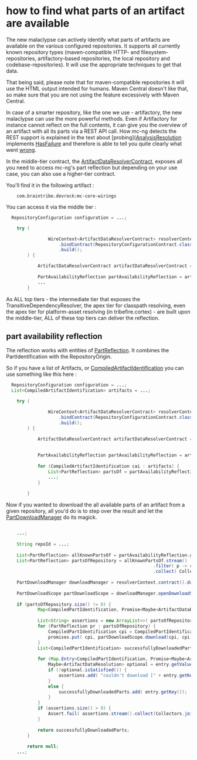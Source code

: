 # how to find what parts of an artifact are available

The new malaclypse can actively identify what parts of artifacts are available on the various configured repositories. It supports all currently known repository types (maven-compatible HTTP- and filesystem-repositories, artifactory-based repositories, the local repository and codebase-repositories). It will use the appropriate techniques to get that data.

That being said, please note that for maven-compatible repositories it will use the HTML output intended for humans. Maven Central doesn't like that, so make sure that you are not using the feature excessively with Maven Central. 

In case of a smarter repository, like the one we use - artifactory, the new malaclypse can use the more powerful methods. Even if Artifactory for instance cannot reflect on the full contents, it can give you the overview of an artifact with all its parts via a REST API call. How mc-ng detects the REST support is explained in the text about [probing]([AnalysisResolution](javadoc:com.braintribe.model.artifact.analysis.AnalysisArtifactResolution) implements [HasFailure](javadoc:com.braintribe.gm.model.reason.HasFailure) and therefore is able to tell you quite clearly what went [wrong](asset://com.braintribe.devrock:mc-core-documentation/configuration/probing.md).


In the middle-tier contract, the [ArtifactDataResolverContract](javadoc:com.braintribe.devrock.mc.core.wirings.resolver.contract.ArtifactDataResolverContract), exposes all you need to access mc-ng's part reflection but depending on your use case, you can also use a higher-tier contract.

You'll find it in the following artifact :

```
    com.braintribe.devrock:mc-core-wirings
```


You can access it via the middle tier : 

``` java
  RepositoryConfiguration configuration = ...;

    try (

                WireContext<ArtifactDataResolverContract> resolverContext = Wire.contextBuilder( ArtifactDataResolverModule.INSTANCE, MavenConfigurationWireModule.INSTANCE)
                    .bindContract(RepositoryConfigurationContract.class, () -> configuration)     
                    .build();
        ) {

            ArtifactDataResolverContract artifactDataResolverContract = resolverContext.contract();
            
            PartAvailabilityReflection partAvailabilityReflection = artifactDataResolverContract.partAvailabilityReflection();
            ... 
        }
```

As ALL top tiers - the intermediate tier that exposes the TransitiveDependencyResolver, the apex tier for classpath resolving, even the apex tier for platform-asset resolving (in tribefire.cortex) - are built upon the middle-tier, ALL of these top tiers can deliver the reflection.

## part availability reflection

The reflection works with entities of [PartReflection](javadoc:com.braintribe.model.artifact.consumable.PartReflection). It combines the PartIdentification with the RepositoryOrigin.


So if you have a list of Artifacts, or [CompiledArtifactIdentification](javadoc:com.braintribe.model.artifact.compiled.CompiledArtifactIdentification) you can use something like this here : 


``` java
  RepositoryConfiguration configuration = ...;
  List<CompiledArtifactIdentification> artifacts = ...;

    try (

                WireContext<ArtifactDataResolverContract> resolverContext = Wire.contextBuilder( ArtifactDataResolverModule.INSTANCE)
                    .bindContract(RepositoryConfigurationContract.class, () -> configuration)     
                    .build();
        ) {

            ArtifactDataResolverContract artifactDataResolverContract = resolverContext.contract();
                   
                    
            PartAvailabilityReflection partAvailabilityReflection = artifactDataResolverContract.partAvailabilityReflection();
            
            for (CompiledArtifactIdentification cai : artifacts) {
                List<PartReflection> partsOf = partAvailabilityReflection.getAvailablePartsOf( cai);
                ...;
            }
            
        }
```


Now if you wanted to download the all available parts of an artifact from a given repository, all you'd do is to step over the result and let the [PartDownloadManager](javadoc:com.braintribe.devrock.mc.api.download.PartDownloadManager) do its magick.

``` java

    ...;
    
    String repoId = ...;
        
	List<PartReflection> allKnownPartsOf = partAvailabilityReflection.getAvailablePartsOf(compiledTargetIdentification);
	List<PartReflection> partsOfRepository = allKnownPartsOf.stream()
														.filter( p -> repoId.equals(p.getRepositoryOrigin().getName()))
														.collect( Collectors.toList());
			
	PartDownloadManager downloadManager = resolverContext.contract().dataResolverContract().partDownloadManager();
			
	PartDownloadScope partDownloadScope = downloadManager.openDownloadScope();
			
	if (partsOfRepository.size() != 0) {
			Map<CompiledPartIdentification, Promise<Maybe<ArtifactDataResolution>>> promises = new HashMap<>( partsOfRepository.size());
			
			List<String> assertions = new ArrayList<>( partsOfRepository.size());
			for (PartReflection pr : partsOfRepository) {
				CompiledPartIdentification cpi = CompiledPartIdentification.from(compiledTargetIdentification, pr);
				promises.put( cpi, partDownloadScope.download(cpi, cpi));
			}
			List<CompiledPartIdentification> successfullyDownloadedParts = new ArrayList<>( promises.size());
			
			for (Map.Entry<CompiledPartIdentification, Promise<Maybe<ArtifactDataResolution>>> entry : promises.entrySet()) {					
				Maybe<ArtifactDataResolution> optional = entry.getValue().get();
				if (!optional.isSatisfied()) {
					assertions.add( "couldn't download [" + entry.getKey().asString() +"]");
				}
				else {
					successfullyDownloadedParts.add( entry.getKey());
				}
			}
			if (assertions.size() > 0) {
				Assert.fail( assertions.stream().collect(Collectors.joining("\t\n")));
			}
			
			return successfullyDownloadedParts;
		}
		
		return null;
    ...;
        
```


